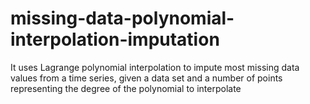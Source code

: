 # missing-data-polynomial-interpolation-imputation
It uses Lagrange polynomial interpolation to impute most missing data values from a time series, given a data set and a number of points representing the degree of the polynomial to interpolate
